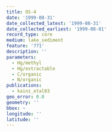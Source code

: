 ```yaml
---
title: OS-4
date: '1999-08-31'
date_collected_latest: '1999-08-31'
date_collected_earliest: '1999-08-01'
record_type: core
medium: lake_sediment
feature: '771'
description: ''
parameters:
  - Hg/methyl
  - Hg/extractable
  - C/organic
  - N/organic
publications:
  - kainz_etal03
geo_error: 0.0
geometry: ''
bbox: ~
longitude: ''
latitude: ''
---
```

